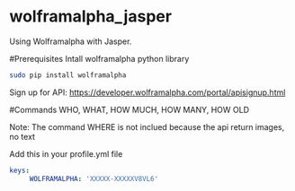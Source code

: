# wolframalpha_jasper
Using Wolframalpha with Jasper.

#Prerequisites
Intall wolframalpha python library
```bash
sudo pip install wolframalpha
```

Sign up for API:
https://developer.wolframalpha.com/portal/apisignup.html

#Commands
WHO, WHAT, HOW MUCH, HOW MANY, HOW OLD

Note: The command WHERE is not inclued because the api return images, no text


Add this in your profile.yml file
```yml
keys:
     WOLFRAMALPHA: 'XXXXX-XXXXXV8VL6'
```

